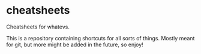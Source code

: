# cheatsheets
Cheatsheets for whatevs.

This is a repository containing shortcuts for all sorts of things.
Mostly meant for git, but more might be added in the future, so enjoy!
